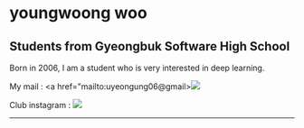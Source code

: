 youngwoong woo
============
## Students from Gyeongbuk Software High School

Born in 2006, I am a student who is very interested in deep learning.


  My mail : <a href="mailto:uyeongung06@gmail><img src="https://img.shields.io/badge/Gmail-D14836?style=for-the-badge&logo=gmail&logoColor=white&link=mailto:uyeongung06@gmail.com"/></a>

  Club instagram : <a href="https://www.instagram.com/gbsw_learning_mc"><img src="https://img.shields.io/badge/Instagram-%23E4405F.svg?style=for-the-badge&logo=Instagram&logoColor=white&link=https://www.instagram.com/gbsw_learning_mc"/></a>
***
